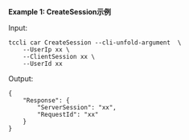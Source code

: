 **Example 1: CreateSession示例**



Input: 

```
tccli car CreateSession --cli-unfold-argument  \
    --UserIp xx \
    --ClientSession xx \
    --UserId xx
```

Output: 
```
{
    "Response": {
        "ServerSession": "xx",
        "RequestId": "xx"
    }
}
```

